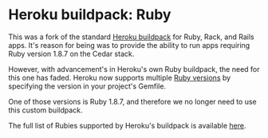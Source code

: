 Heroku buildpack: Ruby
======================

This was a fork of the standard
[Heroku buildpack](http://devcenter.heroku.com/articles/buildpack) for
Ruby, Rack, and Rails apps.  It's reason for being was to provide the
ability to run apps requiring Ruby version 1.8.7 on the Cedar stack.

However, with advancement's in Heroku's own Ruby buildpack, the need for
this one has faded.  Heroku now supports multiple
[Ruby versions](https://devcenter.heroku.com/articles/ruby-versions) by
specifying the version in your project's Gemfile.

One of those versions is Ruby 1.8.7, and therefore we no longer need to
use this custom buildpack.

The full list of Rubies supported by Heroku's buildpack is available
[here](https://s3.amazonaws.com/heroku-buildpack-ruby/ruby_versions.yml).
